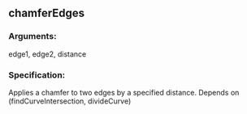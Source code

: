 ## chamferEdges
### Arguments: 
edge1, edge2, distance
### Specification: 
Applies a chamfer to two edges by a specified distance. Depends on (findCurveIntersection, divideCurve)
